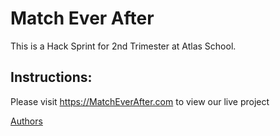 # Match Ever After

This is a Hack Sprint for 2nd Trimester at Atlas School.

## Instructions:
Please visit https://MatchEverAfter.com to view our live project

[Authors](/AUTHORS)
